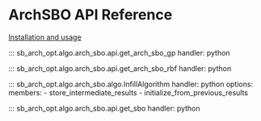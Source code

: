 # ArchSBO API Reference

[Installation and usage](../algo/arch_sbo.md)

::: sb_arch_opt.algo.arch_sbo.api.get_arch_sbo_gp
    handler: python

::: sb_arch_opt.algo.arch_sbo.api.get_arch_sbo_rbf
    handler: python

::: sb_arch_opt.algo.arch_sbo.algo.InfillAlgorithm
    handler: python
    options:
        members:
            - store_intermediate_results
            - initialize_from_previous_results

::: sb_arch_opt.algo.arch_sbo.api.get_sbo
    handler: python
